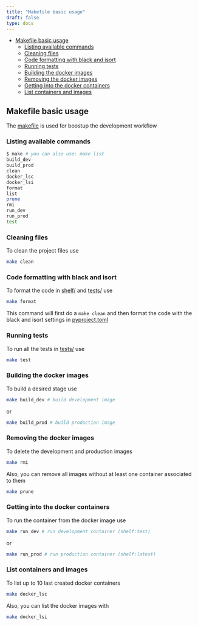 ```yaml
---
title: "Makefile basic usage"
draft: false
type: docs
---
```


<!-- 
TODO:
    1) Check if ```make clean``` is removing files which are never created by the project and remove that files in the makefile.

COMMENTS:
    1) If an "Unhashable Type" error occurs, it refers to a bug that can be solved by updating poetry's version.
       Issue: https://github.com/python-poetry/poetry/issues/2340
 -->

- [Makefile basic usage](#makefile-basic-usage)
  - [Listing available commands](#listing-available-commands)
  - [Cleaning files](#cleaning-files)
  - [Code formatting with black and isort](#code-formatting-with-black-and-isort)
  - [Running tests](#running-tests)
  - [Building the docker images](#building-the-docker-images)
  - [Removing the docker images](#removing-the-docker-images)
  - [Getting into the docker containers](#getting-into-the-docker-containers)
  - [List containers and images](#list-containers-and-images)

## Makefile basic usage

The [makefile](makefile) is used for boostup the development workflow

### Listing available commands

```bash
$ make # you can also use: make list
build_dev
build_prod
clean
docker_lsc
docker_lsi
format
list
prune
rmi
run_dev
run_prod
test
```

### Cleaning files

To clean the project files use

```bash
make clean
```

### Code formatting with black and isort

To format the code in [shelf/](shelf) and [tests/](tests) use

```bash
make format
```

This command will first do a ```make clean``` and then format the code with the black and isort settings in [pyproject.toml](pyproject.toml)

### Running tests

To run all the tests in [tests/](tests) use

```bash
make test
```

### Building the docker images

To build a desired stage use

```bash
make build_dev # build development image
```

or

```bash
make build_prod # build production image
```

### Removing the docker images

To delete the development and production images

```bash
make rmi
```

Also, you can remove all images without at least one container associated to them

```bash
make prune
```

### Getting into the docker containers

To run the container from the docker image use

```bash
make run_dev # run development container (shelf:test)
```

or

```bash
make run_prod # run production container (shelf:latest)
```

### List containers and images

To list up to 10 last created docker containers

```bash
make docker_lsc
```

Also, you can list the docker images with

```bash
make docker_lsi
```
